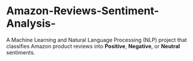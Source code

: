# Amazon-Reviews-Sentiment-Analysis-
A Machine Learning and Natural Language Processing (NLP) project that classifies Amazon product reviews into **Positive**, **Negative**, or **Neutral** sentiments.
